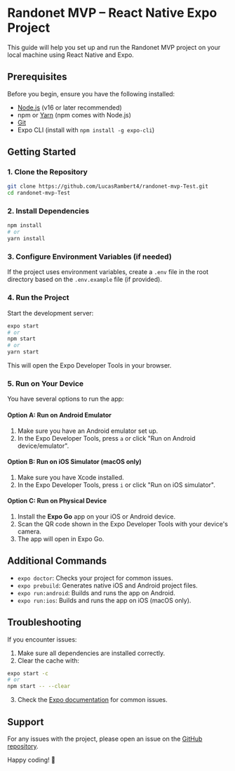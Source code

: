 # Randonet MVP – React Native Expo Project

This guide will help you set up and run the Randonet MVP project on your local machine using React Native and Expo.

## Prerequisites

Before you begin, ensure you have the following installed:

- [Node.js](https://nodejs.org/) (v16 or later recommended)
- npm or [Yarn](https://classic.yarnpkg.com/) (npm comes with Node.js)
- [Git](https://git-scm.com/)
- Expo CLI (install with `npm install -g expo-cli`)

## Getting Started

### 1. Clone the Repository

```bash
git clone https://github.com/LucasRambert4/randonet-mvp-Test.git
cd randonet-mvp-Test
```

### 2. Install Dependencies

```bash
npm install
# or
yarn install
```

### 3. Configure Environment Variables (if needed)

If the project uses environment variables, create a `.env` file in the root directory based on the `.env.example` file (if provided).

### 4. Run the Project

Start the development server:

```bash
expo start
# or
npm start
# or
yarn start
```

This will open the Expo Developer Tools in your browser.

### 5. Run on Your Device

You have several options to run the app:

#### Option A: Run on Android Emulator
1. Make sure you have an Android emulator set up.
2. In the Expo Developer Tools, press `a` or click "Run on Android device/emulator".

#### Option B: Run on iOS Simulator (macOS only)
1. Make sure you have Xcode installed.
2. In the Expo Developer Tools, press `i` or click "Run on iOS simulator".

#### Option C: Run on Physical Device
1. Install the **Expo Go** app on your iOS or Android device.
2. Scan the QR code shown in the Expo Developer Tools with your device's camera.
3. The app will open in Expo Go.

## Additional Commands

- `expo doctor`: Checks your project for common issues.
- `expo prebuild`: Generates native iOS and Android project files.
- `expo run:android`: Builds and runs the app on Android.
- `expo run:ios`: Builds and runs the app on iOS (macOS only).

## Troubleshooting

If you encounter issues:
1. Make sure all dependencies are installed correctly.
2. Clear the cache with:

```bash
expo start -c
# or
npm start -- --clear
```

3. Check the [Expo documentation](https://docs.expo.dev/) for common issues.

## Support

For any issues with the project, please open an issue on the [GitHub repository](https://github.com/LucasRambert4/YearProject/issues).

Happy coding! 🚀
